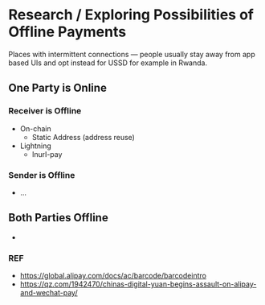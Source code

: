 # Research / Exploring Possibilities of Offline Payments

Places with intermittent connections — people usually stay away from app based UIs and opt instead for USSD for example in Rwanda.

## One Party is Online

### Receiver is Offline

- On-chain
  - Static Address (address reuse)
- Lightning
  - lnurl-pay

### Sender is Offline

- ...

## Both Parties Offline

- 

### REF

- https://global.alipay.com/docs/ac/barcode/barcodeintro
- https://qz.com/1942470/chinas-digital-yuan-begins-assault-on-alipay-and-wechat-pay/

